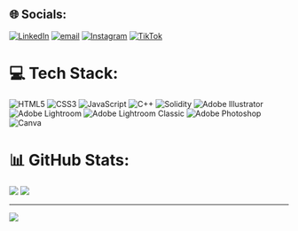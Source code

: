 
## 🌐 Socials:
[![LinkedIn](https://img.shields.io/badge/Diaz%20Amantajati%20Susilo-%230077B5.svg?logo=linkedin&logoColor=white)](https://www.linkedin.com/in/diazamantajatisusilo/)
[![email](https://img.shields.io/badge/amantajati15@gmail.com-D14836?logo=gmail&logoColor=white)](mailto:amantajati15@gmail.com) 
[![Instagram](https://img.shields.io/badge/amantajatii-%23E4405F.svg?logo=Instagram&logoColor=white)](https://instagram.com/amantajatii) 
[![TikTok](https://img.shields.io/badge/amantajatii-%23000000.svg?logo=TikTok&logoColor=white)](https://tiktok.com/@amantajatii) 

# 💻 Tech Stack:
![HTML5](https://img.shields.io/badge/html5-%23E34F26.svg?style=for-the-badge&logo=html5&logoColor=white) 
![CSS3](https://img.shields.io/badge/css3-%231572B6.svg?style=for-the-badge&logo=css3&logoColor=white) 
![JavaScript](https://img.shields.io/badge/javascript-%23323330.svg?style=for-the-badge&logo=javascript&logoColor=%23F7DF1E) 
![C++](https://img.shields.io/badge/c++-%2300599C.svg?style=for-the-badge&logo=c%2B%2B&logoColor=white)
![Solidity](https://img.shields.io/badge/Solidity-%23363636.svg?style=for-the-badge&logo=solidity&logoColor=white)
![Adobe Illustrator](https://img.shields.io/badge/adobe%20illustrator-%23FF9A00.svg?style=for-the-badge&logo=adobe%20illustrator&logoColor=white) 
![Adobe Lightroom](https://img.shields.io/badge/Adobe%20Lightroom-31A8FF.svg?style=for-the-badge&logo=Adobe%20Lightroom&logoColor=white) 
![Adobe Lightroom Classic](https://img.shields.io/badge/Adobe%20Lightroom%20Classic-31A8FF.svg?style=for-the-badge&logo=Adobe%20Lightroom%20Classic&logoColor=white) 
![Adobe Photoshop](https://img.shields.io/badge/adobe%20photoshop-%2331A8FF.svg?style=for-the-badge&logo=adobe%20photoshop&logoColor=white) 
![Canva](https://img.shields.io/badge/Canva-%2300C4CC.svg?style=for-the-badge&logo=Canva&logoColor=white)

# 📊 GitHub Stats:
![](https://nirzak-streak-stats.vercel.app/?user=amantajatii&theme=dark&hide_border=true)
![](https://github-readme-stats.vercel.app/api/top-langs/?username=amantajatii&theme=dark&hide_border=false&include_all_commits=false&count_private=false&layout=)



---
[![](https://visitcount.itsvg.in/api?id=amantajatii&icon=0&color=0)](https://visitcount.itsvg.in)

<!-- Proudly created with GPRM ( https://gprm.itsvg.in ) -->
